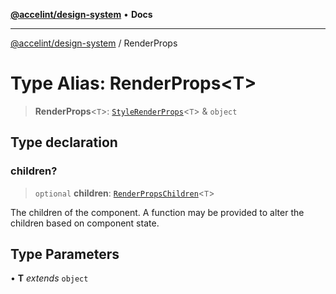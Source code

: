 [**@accelint/design-system**](../README.md) • **Docs**

***

[@accelint/design-system](../README.md) / RenderProps

# Type Alias: RenderProps\<T\>

> **RenderProps**\<`T`\>: [`StyleRenderProps`](StyleRenderProps.md)\<`T`\> & `object`

## Type declaration

### children?

> `optional` **children**: [`RenderPropsChildren`](RenderPropsChildren.md)\<`T`\>

The children of the component. A function may be provided to alter the children based on component state.

## Type Parameters

• **T** *extends* `object`

